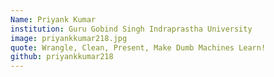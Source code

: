 ```yaml
---
Name: Priyank Kumar
institution: Guru Gobind Singh Indraprastha University
image: priyankkumar218.jpg
quote: Wrangle, Clean, Present, Make Dumb Machines Learn!
github: priyankkumar218
---
```

